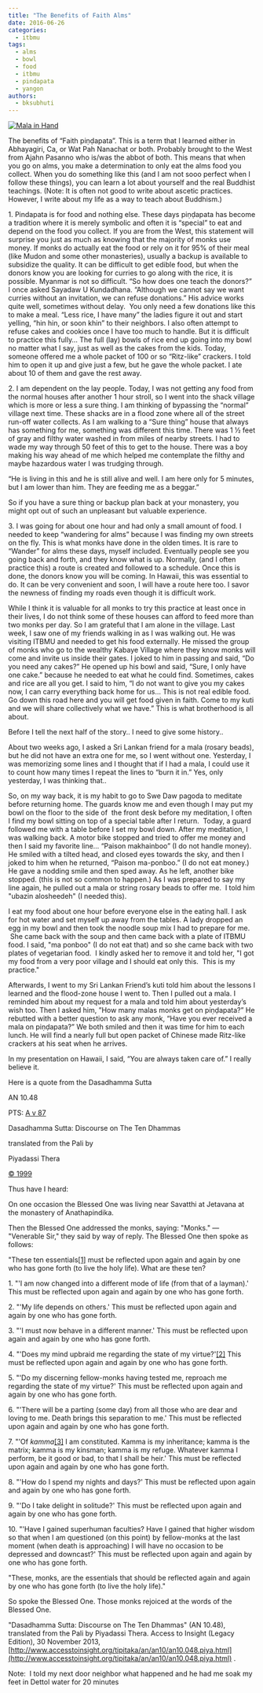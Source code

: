 ```yaml
---
title: "The Benefits of Faith Alms"
date: 2016-06-26
categories: 
  - itbmu
tags: 
  - alms
  - bowl
  - food
  - itbmu
  - pindapata
  - yangon
authors: 
  - bksubhuti
---
```


[![Mala in Hand](/images/malahand.resized.webp)](/images/2016/06/malahand.resized.webp)

The benefits of “Faith piṇḍapata”. This is a term that I learned either in Abhayagiri, Ca, or Wat Pah Nanachat or both. Probably brought to the West from Ajahn Pasanno who is/was the abbot of both. This means that when you go on alms, you make a determination to only eat the alms food you collect. When you do something like this (and I am not sooo perfect when I follow these things), you can learn a lot about yourself and the real Buddhist teachings. (Note: It is often not good to write about ascetic practices. However, I write about my life as a way to teach about Buddhism.)

1\. Pindapata is for food and nothing else. These days piṇḍapata has become a tradition where it is merely symbolic and often it is “special” to eat and depend on the food you collect. If you are from the West, this statement will surprise you just as much as knowing that the majority of monks use money. If monks do actually eat the food or rely on it for 95% of their meal (like Mudon and some other monasteries), usually a backup is available to subsidize the quality. It can be difficult to get edible food, but when the donors know you are looking for curries to go along with the rice, it is possible. Myanmar is not so difficult. “So how does one teach the donors?” I once asked Sayadaw U Kundadhana. “Although we cannot say we want curries without an invitation, we can refuse donations.” His advice works quite well, sometimes without delay.  You only need a few donations like this to make a meal. “Less rice, I have many” the ladies figure it out and start yelling, “hin hin, or soon khin” to their neighbors. I also often attempt to refuse cakes and cookies once I have too much to handle. But it is difficult to practice this fully… The full (lay) bowls of rice end up going into my bowl no matter what I say, just as well as the cakes from the kids. Today, someone offered me a whole packet of 100 or so “Ritz-like” crackers. I told him to open it up and give just a few, but he gave the whole packet. I ate about 10 of them and gave the rest away.

2\. I am dependent on the lay people. Today, I was not getting any food from the normal houses after another 1 hour stroll, so I went into the shack village which is more or less a sure thing. I am thinking of bypassing the “normal” village next time. These shacks are in a flood zone where all of the street run-off water collects. As I am walking to a “Sure thing” house that always has something for me, something was different this time. There was 1 ½ feet of gray and filthy water washed in from miles of nearby streets. I had to wade my way through 50 feet of this to get to the house. There was a boy making his way ahead of me which helped me contemplate the filthy and maybe hazardous water I was trudging through.

“He is living in this and he is still alive and well. I am here only for 5 minutes, but I am lower than him. They are feeding me as a beggar.”

So if you have a sure thing or backup plan back at your monastery, you might opt out of such an unpleasant but valuable experience.

3\. I was going for about one hour and had only a small amount of food. I needed to keep “wandering for alms” because I was finding my own streets on the fly. This is what monks have done in the olden times. It is rare to “Wander” for alms these days, myself included. Eventually people see you going back and forth, and they know what is up. Normally, (and I often practice this) a route is created and followed to a schedule. Once this is done, the donors know you will be coming. In Hawaii, this was essential to do. It can be very convenient and soon, I will have a route here too. I savor the newness of finding my roads even though it is difficult work.

While I think it is valuable for all monks to try this practice at least once in their lives, I do not think some of these houses can afford to feed more than two monks per day. So I am grateful that I am alone in the village. Last week, I saw one of my friends walking in as I was walking out. He was visiting ITBMU and needed to get his food externally. He missed the group of monks who go to the wealthy Kabaye Village where they know monks will come and invite us inside their gates. I joked to him in passing and said, “Do you need any cakes?” He opened up his bowl and said, “Sure, I only have one cake.” because he needed to eat what he could find. Sometimes, cakes and rice are all you get. I said to him, “I do not want to give you my cakes now, I can carry everything back home for us… This is not real edible food. Go down this road here and you will get food given in faith. Come to my kuti and we will share collectively what we have.” This is what brotherhood is all about.

Before I tell the next half of the story.. I need to give some history..

About two weeks ago, I asked a Sri Lankan friend for a mala (rosary beads), but he did not have an extra one for me, so I went without one. Yesterday, I was memorizing some lines and I thought that if I had a mala, I could use it to count how many times I repeat the lines to “burn it in.” Yes, only yesterday, I was thinking that..

So, on my way back, it is my habit to go to Swe Daw pagoda to meditate before returning home. The guards know me and even though I may put my bowl on the floor to the side of  the front desk before my meditation, I often I find my bowl sitting on top of a special table after I return.  Today, a guard followed me with a table before I set my bowl down. After my meditation, I was walking back. A motor bike stopped and tried to offer me money and then I said my favorite line… “Paison makhainboo” (I do not handle money). He smiled with a tilted head, and closed eyes towards the sky, and then I joked to him when he returned, “Paison ma-ponboo.” (I do not eat money.) He gave a nodding smile and then sped away. As he left, another bike stopped. (this is not so common to happen.) As I was prepared to say my line again, he pulled out a mala or string rosary beads to offer me.  I told him "ubazin alosheedeh" (I needed this).

I eat my food about one hour before everyone else in the eating hall. I ask for hot water and set myself up away from the tables. A lady dropped an egg in my bowl and then took the noodle soup mix I had to prepare for me.  She came back with the soup and then came back with a plate of ITBMU food. I said, "ma ponboo" (I do not eat that) and so she came back with two plates of vegetarian food.  I kindly asked her to remove it and told her, "I got my food from a very poor village and I should eat only this.  This is my practice."

Afterwards, I went to my Sri Lankan Friend’s kuti told him about the lessons I learned and the flood-zone house I went to. Then I pulled out a mala. I reminded him about my request for a mala and told him about yesterday’s wish too. Then I asked him, ”How many malas monks get on piṇḍapata?” He rebutted with a better question to ask any monk, “Have you ever received a mala on piṇḍapata?” We both smiled and then it was time for him to each lunch. He will find a nearly full but open packet of Chinese made Ritz-like crackers at his seat when he arrives.

In my presentation on Hawaii, I said, “You are always taken care of.” I really believe it.

Here is a quote from the Dasadhamma Sutta

AN 10.48

PTS: [A v 87](http://www.accesstoinsight.org/tipitaka/sltp/AN_V_utf8.html#pts.087 "Read the Pali source")

Dasadhamma Sutta: Discourse on The Ten Dhammas

translated from the Pali by

Piyadassi Thera

[© 1999](http://www.accesstoinsight.org/tipitaka/an/an10/an10.048.piya.html#F_termsOfUse "See copyright details")

Thus have I heard:

On one occasion the Blessed One was living near Savatthi at Jetavana at the monastery of Anathapindika.

Then the Blessed One addressed the monks, saying: "Monks." — "Venerable Sir," they said by way of reply. The Blessed One then spoke as follows:

"These ten essentials[\[1\]](http://www.accesstoinsight.org/tipitaka/an/an10/an10.048.piya.html#fn-1) must be reflected upon again and again by one who has gone forth (to live the holy life). What are these ten?

1\. "'I am now changed into a different mode of life (from that of a layman).' This must be reflected upon again and again by one who has gone forth.

2\. "'My life depends on others.' This must be reflected upon again and again by one who has gone forth.

3\. "'I must now behave in a different manner.' This must be reflected upon again and again by one who has gone forth.

4\. "'Does my mind upbraid me regarding the state of my virtue?'[\[2\]](http://www.accesstoinsight.org/tipitaka/an/an10/an10.048.piya.html#fn-2) This must be reflected upon again and again by one who has gone forth.

5\. "'Do my discerning fellow-monks having tested me, reproach me regarding the state of my virtue?' This must be reflected upon again and again by one who has gone forth.

6\. "'There will be a parting (some day) from all those who are dear and loving to me. Death brings this separation to me.' This must be reflected upon again and again by one who has gone forth.

7\. "'Of _kamma_[\[3\]](http://www.accesstoinsight.org/tipitaka/an/an10/an10.048.piya.html#fn-3) I am constituted. Kamma is my inheritance; kamma is the matrix; kamma is my kinsman; kamma is my refuge. Whatever kamma I perform, be it good or bad, to that I shall be heir.' This must be reflected upon again and again by one who has gone forth.

8\. "'How do I spend my nights and days?' This must be reflected upon again and again by one who has gone forth.

9\. "'Do I take delight in solitude?' This must be reflected upon again and again by one who has gone forth.

10\. "'Have I gained superhuman faculties? Have I gained that higher wisdom so that when I am questioned (on this point) by fellow-monks at the last moment (when death is approaching) I will have no occasion to be depressed and downcast?' This must be reflected upon again and again by one who has gone forth.

"These, monks, are the essentials that should be reflected again and again by one who has gone forth (to live the holy life)."

So spoke the Blessed One. Those monks rejoiced at the words of the Blessed One.

"Dasadhamma Sutta: Discourse on The Ten Dhammas" (AN 10.48), translated from the Pali by Piyadassi Thera. Access to Insight (Legacy Edition), 30 November 2013,[http://www.accesstoinsight.org/tipitaka/an/an10/an10.048.piya.html](http://www.accesstoinsight.org/tipitaka/an/an10/an10.048.piya.html) .

Note:  I told my next door neighbor what happened and he had me soak my feet in Dettol water for 20 minutes